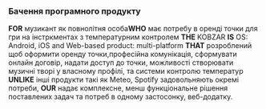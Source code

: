 ### Бачення програмного продукту

**FOR** музикант як повнолітня особа**WHO** має потребу в оренді точки для гри на інстркментах з температурним контролем  **THE** KOBZAR **IS** OS: Android, iOS and Web-based product: multi-platform **THAT** розроблений щоб 
оформити оренду точки,професійна комунікація, сформувати онлайн договір, надати доступ до точки, можливості створювати музичні творі у власному профілі, та системи контролю 
температур **UNLIKE** інші продукти такі як Meteo, Spotify задовольняють окремі потреби, **OUR** надає комплексне, менш функціональне
рішення поставлених задач та потреб в одному застосонку, веб-додатку. 
